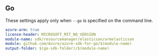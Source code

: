 ## Go

These settings apply only when `--go` is specified on the command line.

```yaml $(go) && $(track2)
azure-arm: true
license-header: MICROSOFT_MIT_NO_VERSION
module-name: sdk/resourcemanager/elasticsan/armelasticsan
module: github.com/Azure/azure-sdk-for-go/$(module-name)
output-folder: $(go-sdk-folder)/$(module-name)
```